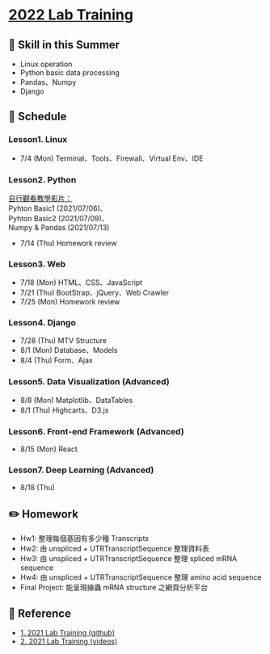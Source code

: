 # [2022 Lab Training](https://ryanccj.github.io/2022_Lab_Training)

## 🔖 Skill in this Summer

- Linux operation
- Python basic data processing
- Pandas、Numpy
- Django

## 📅 Schedule
### Lesson1. Linux
- 7/4 (Mon) Terminal、Tools、Firewall、Virtual Env、IDE

### Lesson2. Python
[自行觀看教學影片：](https://drive.google.com/drive/folders/1kfnuFOqX9FIlL-0zkwwAL60jpEkEPSDD)<br>
Pyhton Basic1 (2021/07/06)、<br>
Pyhton Basic2 (2021/07/09)、<br>
Numpy & Pandas (2021/07/13)<br>
- 7/14 (Thu) Homework review

### Lesson3. Web
- 7/18 (Mon) HTML、CSS、JavaScript
- 7/21 (Thu) BootStrap、jQuery、Web Crawler
- 7/25 (Mon) Homework review

### Lesson4. Django
- 7/28 (Thu) MTV Structure
- 8/1 (Mon) Database、Models
- 8/4 (Thu) Form、Ajax
    
### Lesson5. Data Visualization (Advanced)
- 8/8 (Mon) Matplotlib、DataTables
- 8/1 (Thu) Highcarts、D3.js

### Lesson6. Front-end Framework (Advanced)
- 8/15 (Mon) React

### Lesson7. Deep Learning (Advanced)
- 8/18 (Thu)

## ✏️ Homework
- Hw1: 整理每個基因有多少種 Transcripts
- Hw2: 由 unspliced + UTRTranscriptSequence 整理資料表
- Hw3: 由 unspliced + UTRTranscriptSequence 整理 spliced mRNA sequence
- Hw4: 由 unspliced + UTRTranscriptSequence 整理 amino acid sequence
- Final Project: 能呈現線蟲 mRNA structure 之網頁分析平台

## 📖 Reference
- [1. 2021 Lab Training (github)](https://github.com/ttyy66995/lab_traning)
- [2. 2021 Lab Training (videos)](https://drive.google.com/drive/folders/1kfnuFOqX9FIlL-0zkwwAL60jpEkEPSDD)
